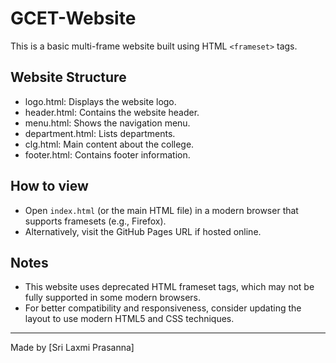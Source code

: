 # GCET-Website

This is a basic multi-frame website built using HTML `<frameset>` tags.

## Website Structure

- logo.html: Displays the website logo.
- header.html: Contains the website header.
- menu.html: Shows the navigation menu.
- department.html: Lists departments.
- clg.html: Main content about the college.
- footer.html: Contains footer information.

## How to view

- Open `index.html` (or the main HTML file) in a modern browser that supports framesets (e.g., Firefox).
- Alternatively, visit the GitHub Pages URL if hosted online.

## Notes

- This website uses deprecated HTML frameset tags, which may not be fully supported in some modern browsers.
- For better compatibility and responsiveness, consider updating the layout to use modern HTML5 and CSS techniques.

---

Made by [Sri Laxmi Prasanna]
